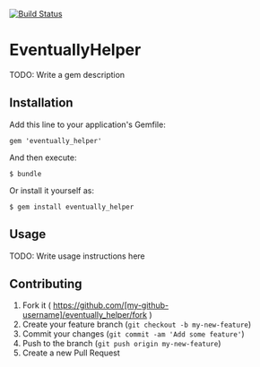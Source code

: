 [![Build Status](https://travis-ci.org/justinrolston/eventually_helper.svg?branch=master)](https://travis-ci.org/justinrolston/eventually_helper)
# EventuallyHelper

TODO: Write a gem description

## Installation

Add this line to your application's Gemfile:

    gem 'eventually_helper'

And then execute:

    $ bundle

Or install it yourself as:

    $ gem install eventually_helper

## Usage

TODO: Write usage instructions here

## Contributing

1. Fork it ( https://github.com/[my-github-username]/eventually_helper/fork )
2. Create your feature branch (`git checkout -b my-new-feature`)
3. Commit your changes (`git commit -am 'Add some feature'`)
4. Push to the branch (`git push origin my-new-feature`)
5. Create a new Pull Request
